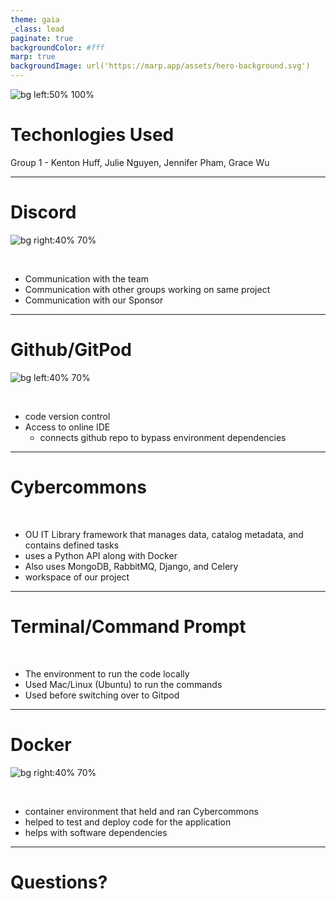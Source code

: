 ```yaml
---
theme: gaia
_class: lead
paginate: true
backgroundColor: #fff
marp: true
backgroundImage: url('https://marp.app/assets/hero-background.svg')
---
```


![bg left:50% 100%](https://libraries.ou.edu/sites/all/themes/oulib_bootstrap/img/ou_lib_logo.png)

# **Techonlogies Used**

Group 1 - Kenton Huff, Julie Nguyen, Jennifer Pham, Grace Wu


---

# **Discord**

![bg right:40% 70%](https://images.drivereasy.com/wp-content/uploads/2021/09/discord-logo.png)

</br>

* Communication with the team
* Communication with other groups working on same project
* Communication with our Sponsor


---
# **Github/GitPod**

![bg left:40% 70%](https://avatars.githubusercontent.com/u/37021919?s=200&v=4)

</br>

* code version control
* Access to online IDE
    * connects github repo to bypass environment dependencies

---
# **Cybercommons**

</br>

* OU IT Library framework that manages data, catalog metadata, and contains defined tasks
* uses a Python API along with Docker
* Also uses MongoDB, RabbitMQ, Django, and Celery
* workspace of our project

---
# **Terminal/Command Prompt**

</br>

* The environment to run the code locally
* Used Mac/Linux (Ubuntu) to run the commands 
* Used before switching over to Gitpod

---
# **Docker**

![bg right:40% 70%](https://ms-azuretools.gallerycdn.vsassets.io/extensions/ms-azuretools/vscode-docker/1.22.0/1650293154572/Microsoft.VisualStudio.Services.Icons.Default)

</br>

* container environment that held and ran Cybercommons
* helped to test and deploy code for the application
* helps with software dependencies



---

# **Questions?**

